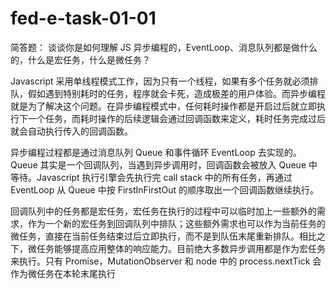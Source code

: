 # fed-e-task-01-01

简答题：
谈谈你是如何理解 JS 异步编程的，EventLoop、消息队列都是做什么的，什么是宏任务，什么是微任务？

Javascript 采用单线程模式工作，因为只有一个线程，如果有多个任务就必须排队，假如遇到特别耗时的任务，程序就会卡死，造成极差的用户体验。而异步编程就是为了解决这个问题。在异步编程模式中，任何耗时操作都是开启过后就立即执行下一个任务，而耗时操作的后续逻辑会通过回调函数来定义，耗时任务完成过后就会自动执行传入的回调函数。

异步编程过程都是通过消息队列 Queue 和事件循环 EventLoop 去实现的。Queue 其实是一个回调队列，当遇到异步调用时，回调函数会被放入 Queue 中等待。Javascript 执行引擎会先执行完 call stack 中的所有任务，再通过 EventLoop 从 Queue 中按 FirstInFirstOut 的顺序取出一个回调函数继续执行。

回调队列中的任务都是宏任务，宏任务在执行的过程中可以临时加上一些额外的需求，作为一个新的宏任务到回调队列中排队；这些额外需求也可以作为当前任务的微任务，直接在当前任务结束过后立即执行，而不是到队伍末尾重新排队。相比之下，微任务能够提高应用整体的响应能力。目前绝大多数异步调用都是作为宏任务来执行。只有 Promise，MutationObserver 和 node 中的 process.nextTick 会作为微任务在本轮末尾执行
